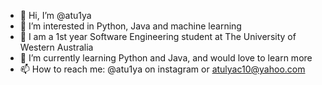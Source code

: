 - 👋 Hi, I’m @atu1ya
- 👀 I’m interested in Python, Java and machine learning
- 🏫 I am a 1st year Software Engineering student at The University of Western Australia
- 🌱 I’m currently learning Python and Java, and would love to learn more
- 📫 How to reach me: @atu1ya on instagram or atulyac10@yahoo.com

<!---
atu1ya/atu1ya is a ✨ special ✨ repository because its `README.md` (this file) appears on your GitHub profile.
You can click the Preview link to take a look at your changes.
--->
